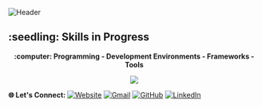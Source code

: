![Header](https://github.com/user-attachments/assets/7a1f150c-c022-43f2-9d38-5618ad899933)
 
<p align=center>
	<h2><b>:seedling: Skills in Progress</b></h2>
</p>

<p align=center>
	<b>:computer: Programming - Development Environments - Frameworks - Tools</b>
</p>

<p align=center>
	<img src="https://skillicons.dev/icons?i=cpp,vscode,c,arduino,java,idea,matlab,python,bash,git,linux,ros,opencv&theme=light"/>
</p>

<p>
	<b>🌐 Let's Connect: </b>
	<a href=""><img src="https://img.icons8.com/bubbles/50/000000/web.png" alt="Website"/></a>
	<a href="mailto:"><img src="https://img.icons8.com/bubbles/50/000000/gmail.png" alt="Gmail"/></a>
	<a href="https://github.com/valentechie"><img src="https://img.icons8.com/bubbles/50/000000/github.png" alt="GitHub"/></a>
	<a href=""><img src="https://img.icons8.com/bubbles/50/000000/linkedin.png" alt="LinkedIn"/></a>
</p>

<!--

- 🔭 I’m currently working on ...
- 🌱 I’m currently learning ...

- 👯 I’m looking to collaborate on ...
- 🤔 I’m looking for help with ...

- 📫 How to reach me: ...
- ⚡ Fun fact: ...
-->
